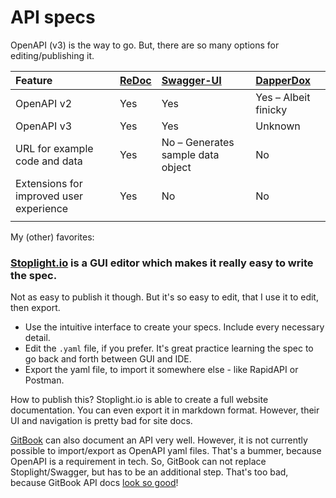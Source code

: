 # API specs

OpenAPI \(v3\) is the way to go. But, there are so many options for editing/publishing it.

| **Feature** | [**ReDoc**](https://redoc.ly/) | [**Swagger-UI**](https://swagger.io/tools/swagger-ui/) | [**DapperDox**](http://dapperdox.io/) |
| :--- | :--- | :--- | :--- |
| OpenAPI v2 | Yes | Yes | Yes – Albeit finicky |
| OpenAPI v3 | Yes | Yes | Unknown |
| URL for example code and data | Yes | No – Generates sample data object | No |
| Extensions for improved user experience | Yes | No | No |
|  |  |  |  |

My \(other\) favorites:

### [Stoplight.io](https://stoplight.io) is a GUI editor which makes it really easy to write the spec.

Not as easy to publish it though. But it's so easy to edit, that I use it to edit, then export.

* Use the intuitive interface to create your specs. Include every necessary detail.
* Edit the `.yaml` file, if you prefer. It's great practice learning the spec to go back and forth between GUI and IDE.
* Export the yaml file, to import it somewhere else - like RapidAPI or Postman.

How to publish this? Stoplight.io is able to create a full website documentation. You can even export it in markdown format. However, their UI and navigation is pretty bad for site docs.

[GitBook](https://gitbook.com) can also document an API very well. However, it is not currently possible to import/export as OpenAPI yaml files. That's a bummer, because OpenAPI is a requirement in tech. So, GitBook can not replace Stoplight/Swagger, but has to be an additional step. That's too bad, because GitBook API docs [look so good](https://nlp.studio/documentation)!

